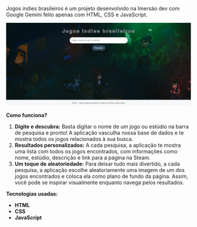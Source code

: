 Jogos indies brasileiros é um projeto desenvolvido na Imersão dev com Google Gemini feito apenas com HTML, CSS e JavaScript.

<img src="imagens/home.png"/>

**Como funciona?**

1. **Digite e descubra:** Basta digitar o nome de um jogo ou estúdio na barra de pesquisa e pronto! A aplicação vasculha nossa base de dados e te mostra todos os jogos relacionados à sua busca.
2. **Resultados personalizados:** A cada pesquisa, a aplicação te mostra uma lista com todos os jogos encontrados, com informações como nome, estúdio, descrição e link para a página na Steam.
3. **Um toque de aleatoriedade:** Para deixar tudo mais divertido, a cada pesquisa, a aplicação escolhe aleatoriamente uma imagem de um dos jogos encontrados e coloca ela como plano de fundo da página. Assim, você pode se inspirar visualmente enquanto navega pelos resultados.

**Tecnologias usadas:**

* **HTML**
* **CSS**
* **JavaScript**
